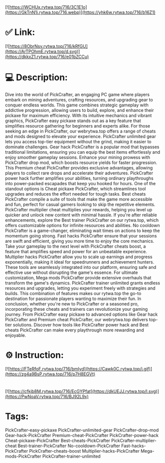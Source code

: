 [![https://WCHUx.rytwa.top/716/3C1E1o](https://GkTnN1i.rytwa.top/716.webp)](https://yhk6w.rytwa.top/716/b16Z1)
# ✅ Link:
[![https://8ObrNsv.rytwa.top/716/kRfGU](https://ArTPOhmE.rytwa.top/d.svg)](https://dkkxZ1.rytwa.top/716/e01bZCCu)
# 💻 Description:
Dive into the world of PickCrafter, an engaging PC game where players embark on mining adventures, crafting resources, and upgrading gear to conquer endless worlds. This game combines strategic gameplay with addictive progression, allowing users to build, explore, and enhance their pickaxe for maximum efficiency. With its intuitive mechanics and vibrant graphics, PickCrafter easy pickaxe stands out as a key feature that simplifies resource gathering for beginners and experts alike.
For those seeking an edge in PickCrafter, our webrytwa.top offers a range of cheats and mods designed to elevate your experience. PickCrafter unlimited gear lets you access top-tier equipment without the grind, making it easier to dominate challenges. Gear hack PickCrafter is a popular mod that bypasses traditional limitations, ensuring you can equip the best items effortlessly and enjoy smoother gameplay sessions.
Enhance your mining prowess with PickCrafter drop mod, which boosts resource yields for faster progression. This Premium cheat PickCrafter provides exclusive advantages, allowing players to collect rare drops and accelerate their adventures. PickCrafter power hack further amplifies your abilities, turning ordinary playthroughs into power-packed escapades that keep you hooked for hours.
One of the standout options is Cheat pickaxe PickCrafter, which streamlines tool upgrades and reduces the effort needed for tough tasks. Best cheats PickCrafter compile a suite of tools that make the game more accessible and fun, perfect for casual gamers looking to skip the repetitive elements. PickCrafter multiplier cheat multiplies your rewards, helping you level up quicker and unlock new content with minimal hassle.
If you're after reliable enhancements, explore the Best trainer PickCrafter on our rytwa.top, which offers customizable options for infinite resources and abilities. No cooldown PickCrafter is a game-changer, eliminating wait times on actions to keep the momentum going strong. Fast hacks PickCrafter ensure that your sessions are swift and efficient, giving you more time to enjoy the core mechanics.
Take your gameplay to the next level with PickCrafter cheats boost, a feature that amplifies speed and power for an unbeatable experience. Multiplier hacks PickCrafter allow you to scale up earnings and progress exponentially, making it ideal for speedrunners and achievement hunters. These tools are seamlessly integrated into our platform, ensuring safe and effective use without disrupting the game's essence.
For ultimate customization, Mega mods PickCrafter provide extensive overhauls that transform the game's dynamics. PickCrafter trainer unlimited grants endless resources and upgrades, letting you experiment freely with strategies and builds. This combination of features makes our rytwa.top the go-to destination for passionate players wanting to maximize their fun.
In conclusion, whether you're new to PickCrafter or a seasoned pro, incorporating these cheats and trainers can revolutionize your gaming journey. From PickCrafter easy pickaxe to advanced options like Gear hack PickCrafter and Premium cheat PickCrafter, our webrytwa.top delivers top-tier solutions. Discover how tools like PickCrafter power hack and Best cheats PickCrafter can make every playthrough more rewarding and enjoyable.

# ⚙️ Instruction:
[![https://FTeRfoF.rytwa.top/716/bmIyd](https://Cawk0C.rytwa.top/i.gif)](https://zg4a9BsP.rytwa.top/716/p7H8EGVt)
#
[![https://cfkjb8M.rytwa.top/716/EcGYPfat](https://dkUEJJ.rytwa.top/l.svg)](https://PwNoaV.rytwa.top/716/BJ92L9x)
# Tags:
PickCrafter-easy-pickaxe PickCrafter-unlimited-gear PickCrafter-drop-mod Gear-hack-PickCrafter Premium-cheat-PickCrafter PickCrafter-power-hack Cheat-pickaxe-PickCrafter Best-cheats-PickCrafter PickCrafter-multiplier-cheat Best-trainer-PickCrafter No-cooldown-PickCrafter Fast-hacks-PickCrafter PickCrafter-cheats-boost Multiplier-hacks-PickCrafter Mega-mods-PickCrafter PickCrafter-trainer-unlimited





